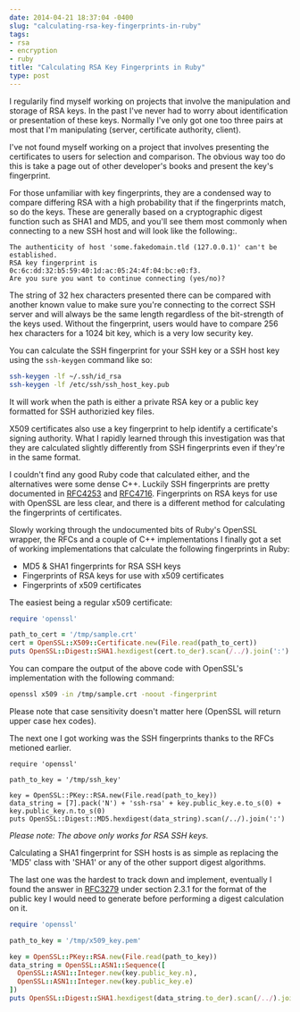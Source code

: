 ```yaml
---
date: 2014-04-21 18:37:04 -0400
slug: "calculating-rsa-key-fingerprints-in-ruby"
tags:
- rsa
- encryption
- ruby
title: "Calculating RSA Key Fingerprints in Ruby"
type: post
---
```


I regularily find myself working on projects that involve the manipulation and
storage of RSA keys. In the past I've never had to worry about identification
or presentation of these keys. Normally I've only got one too three pairs at
most that I'm manipulating (server, certificate authority, client).

I've not found myself working on a project that involves presenting the
certificates to users for selection and comparison. The obvious way too do this
is take a page out of other developer's books and present the key's
fingerprint.

For those unfamiliar with key fingerprints, they are a condensed way to compare
differing RSA with a high probability that if the fingerprints match, so do the
keys. These are generally based on a cryptographic digest function such as SHA1
and MD5, and you'll see them most commonly when connecting to a new SSH host
and will look like the following:.

```
The authenticity of host 'some.fakedomain.tld (127.0.0.1)' can't be established.
RSA key fingerprint is 0c:6c:dd:32:b5:59:40:1d:ac:05:24:4f:04:bc:e0:f3.
Are you sure you want to continue connecting (yes/no)?
```

The string of 32 hex characters presented there can be compared with another
known value to make sure you're connecting to the correct SSH server and will
always be the same length regardless of the bit-strength of the keys used.
Without the fingerprint, users would have to compare 256 hex characters for a
1024 bit key, which is a very low security key.

You can calculate the SSH fingerprint for your SSH key or a SSH host key using
the `ssh-keygen` command like so:

```sh
ssh-keygen -lf ~/.ssh/id_rsa
ssh-keygen -lf /etc/ssh/ssh_host_key.pub
```

It will work when the path is either a private RSA key or a public key
formatted for SSH authorizied key files.

X509 certificates also use a key fingerprint to help identify a certificate's
signing authority. What I rapidly learned through this investigation was that
they are calculated slightly differently from SSH fingerprints even if they're
in the same format.

I couldn't find any good Ruby code that calculated either, and the alternatives
were some dense C++. Luckily SSH fingerprints are pretty documented in
[RFC4253](http://www.ietf.org/rfc/rfc4253.txt) and
[RFC4716](http://www.ietf.org/rfc/rfc4716.txt). Fingerprints on RSA keys for
use with OpenSSL are less clear, and there is a different method for
calculating the fingerprints of certificates.

Slowly working through the undocumented bits of Ruby's OpenSSL wrapper, the
RFCs and a couple of C++ implementations I finally got a set of working
implementations that calculate the following fingerprints in Ruby:

* MD5 & SHA1 fingerprints for RSA SSH keys
* Fingerprints of RSA keys for use with x509 certificates
* Fingerprints of x509 certificates

The easiest being a regular x509 certificate:

```ruby
require 'openssl'

path_to_cert = '/tmp/sample.crt'
cert = OpenSSL::X509::Certificate.new(File.read(path_to_cert))
puts OpenSSL::Digest::SHA1.hexdigest(cert.to_der).scan(/../).join(':')
```

You can compare the output of the above code with OpenSSL's implementation with
the following command:

```sh
openssl x509 -in /tmp/sample.crt -noout -fingerprint
```

Please note that case sensitivity doesn't matter here (OpenSSL will return
upper case hex codes).

The next one I got working was the SSH fingerprints thanks to the RFCs metioned
earlier.

```by
require 'openssl'

path_to_key = '/tmp/ssh_key'

key = OpenSSL::PKey::RSA.new(File.read(path_to_key))
data_string = [7].pack('N') + 'ssh-rsa' + key.public_key.e.to_s(0) + key.public_key.n.to_s(0)
puts OpenSSL::Digest::MD5.hexdigest(data_string).scan(/../).join(':')
```

*Please note: The above only works for RSA SSH keys.*

Calculating a SHA1 fingerprint for SSH hosts is as simple as replacing the
'MD5' class with 'SHA1' or any of the other support digest algorithms.

The last one was the hardest to track down and implement, eventually I found
the answer in [RFC3279](http://www.ietf.org/rfc/rfc3279.txt) under section
2.3.1 for the format of the public key I would need to generate before
performing a digest calculation on it.

```ruby
require 'openssl'

path_to_key = '/tmp/x509_key.pem'

key = OpenSSL::PKey::RSA.new(File.read(path_to_key))
data_string = OpenSSL::ASN1::Sequence([
  OpenSSL::ASN1::Integer.new(key.public_key.n),
  OpenSSL::ASN1::Integer.new(key.public_key.e)
])
puts OpenSSL::Digest::SHA1.hexdigest(data_string.to_der).scan(/../).join(':')
```
